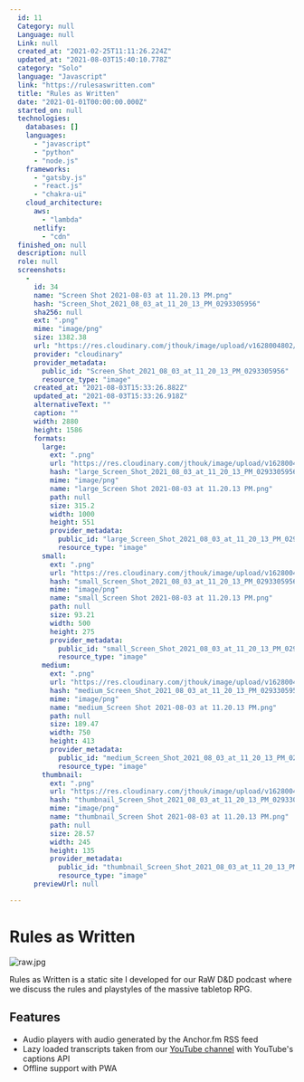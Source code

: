 ```yaml
---
  id: 11
  Category: null
  Language: null
  Link: null
  created_at: "2021-02-25T11:11:26.224Z"
  updated_at: "2021-08-03T15:40:10.778Z"
  category: "Solo"
  language: "Javascript"
  link: "https://rulesaswritten.com"
  title: "Rules as Written"
  date: "2021-01-01T00:00:00.000Z"
  started_on: null
  technologies: 
    databases: []
    languages: 
      - "javascript"
      - "python"
      - "node.js"
    frameworks: 
      - "gatsby.js"
      - "react.js"
      - "chakra-ui"
    cloud_architecture: 
      aws: 
        - "lambda"
      netlify: 
        - "cdn"
  finished_on: null
  description: null
  role: null
  screenshots: 
    - 
      id: 34
      name: "Screen Shot 2021-08-03 at 11.20.13 PM.png"
      hash: "Screen_Shot_2021_08_03_at_11_20_13_PM_0293305956"
      sha256: null
      ext: ".png"
      mime: "image/png"
      size: 1382.38
      url: "https://res.cloudinary.com/jthouk/image/upload/v1628004802/Screen_Shot_2021_08_03_at_11_20_13_PM_0293305956.png"
      provider: "cloudinary"
      provider_metadata: 
        public_id: "Screen_Shot_2021_08_03_at_11_20_13_PM_0293305956"
        resource_type: "image"
      created_at: "2021-08-03T15:33:26.882Z"
      updated_at: "2021-08-03T15:33:26.918Z"
      alternativeText: ""
      caption: ""
      width: 2880
      height: 1586
      formats: 
        large: 
          ext: ".png"
          url: "https://res.cloudinary.com/jthouk/image/upload/v1628004805/large_Screen_Shot_2021_08_03_at_11_20_13_PM_0293305956.png"
          hash: "large_Screen_Shot_2021_08_03_at_11_20_13_PM_0293305956"
          mime: "image/png"
          name: "large_Screen Shot 2021-08-03 at 11.20.13 PM.png"
          path: null
          size: 315.2
          width: 1000
          height: 551
          provider_metadata: 
            public_id: "large_Screen_Shot_2021_08_03_at_11_20_13_PM_0293305956"
            resource_type: "image"
        small: 
          ext: ".png"
          url: "https://res.cloudinary.com/jthouk/image/upload/v1628004806/small_Screen_Shot_2021_08_03_at_11_20_13_PM_0293305956.png"
          hash: "small_Screen_Shot_2021_08_03_at_11_20_13_PM_0293305956"
          mime: "image/png"
          name: "small_Screen Shot 2021-08-03 at 11.20.13 PM.png"
          path: null
          size: 93.21
          width: 500
          height: 275
          provider_metadata: 
            public_id: "small_Screen_Shot_2021_08_03_at_11_20_13_PM_0293305956"
            resource_type: "image"
        medium: 
          ext: ".png"
          url: "https://res.cloudinary.com/jthouk/image/upload/v1628004805/medium_Screen_Shot_2021_08_03_at_11_20_13_PM_0293305956.png"
          hash: "medium_Screen_Shot_2021_08_03_at_11_20_13_PM_0293305956"
          mime: "image/png"
          name: "medium_Screen Shot 2021-08-03 at 11.20.13 PM.png"
          path: null
          size: 189.47
          width: 750
          height: 413
          provider_metadata: 
            public_id: "medium_Screen_Shot_2021_08_03_at_11_20_13_PM_0293305956"
            resource_type: "image"
        thumbnail: 
          ext: ".png"
          url: "https://res.cloudinary.com/jthouk/image/upload/v1628004803/thumbnail_Screen_Shot_2021_08_03_at_11_20_13_PM_0293305956.png"
          hash: "thumbnail_Screen_Shot_2021_08_03_at_11_20_13_PM_0293305956"
          mime: "image/png"
          name: "thumbnail_Screen Shot 2021-08-03 at 11.20.13 PM.png"
          path: null
          size: 28.57
          width: 245
          height: 135
          provider_metadata: 
            public_id: "thumbnail_Screen_Shot_2021_08_03_at_11_20_13_PM_0293305956"
            resource_type: "image"
      previewUrl: null

---
```

# Rules as Written

![raw.jpg](https://res.cloudinary.com/jthouk/image/upload/v1628004802/Screen_Shot_2021_08_03_at_11_20_13_PM_0293305956.png)

Rules as Written is a static site I developed for our RaW D&D podcast where we discuss the rules and playstyles of the massive tabletop RPG.

## Features

* Audio players with audio generated by the Anchor.fm RSS feed
* Lazy loaded transcripts taken from our [YouTube channel](https://www.youtube.com/channel/UCpqh72Jl2K09HvKBiqMixAA) with YouTube's captions API
* Offline support with PWA

